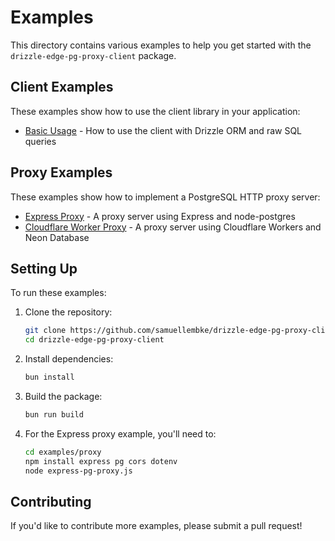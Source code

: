# Examples

This directory contains various examples to help you get started with the `drizzle-edge-pg-proxy-client` package.

## Client Examples

These examples show how to use the client library in your application:

- [Basic Usage](./client/basic-usage.ts) - How to use the client with Drizzle ORM and raw SQL queries

## Proxy Examples

These examples show how to implement a PostgreSQL HTTP proxy server:

- [Express Proxy](./proxy/express-pg-proxy.js) - A proxy server using Express and node-postgres
- [Cloudflare Worker Proxy](./proxy/cloudflare-worker-proxy.js) - A proxy server using Cloudflare Workers and Neon Database

## Setting Up

To run these examples:

1. Clone the repository:
   ```bash
   git clone https://github.com/samuellembke/drizzle-edge-pg-proxy-client.git
   cd drizzle-edge-pg-proxy-client
   ```

2. Install dependencies:
   ```bash
   bun install
   ```

3. Build the package:
   ```bash
   bun run build
   ```

4. For the Express proxy example, you'll need to:
   ```bash
   cd examples/proxy
   npm install express pg cors dotenv
   node express-pg-proxy.js
   ```

## Contributing

If you'd like to contribute more examples, please submit a pull request!